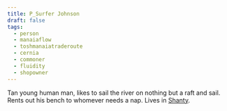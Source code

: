 ```yaml
---
title: P_Surfer Johnson
draft: false
tags:
  - person
  - manaiaflow
  - toshmanaiatraderoute
  - cernia
  - commoner
  - fluidity
  - shopowner
---
```


Tan young human man, likes to sail the river on nothing but a raft and sail. Rents out his bench to whomever needs a nap. Lives in [Shanty](../Tosh-Manaia%20Trade%20Route/L_Shanty.md).
